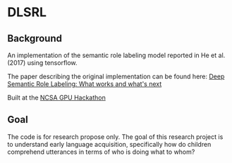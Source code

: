 # DLSRL

## Background

An implementation of the semantic role labeling model reported in He et al. (2017) using tensorflow. 

The paper describing the original implementation can be found here: 
[Deep Semantic Role Labeling: What works and what's next](https://homes.cs.washington.edu/~luheng/files/acl2017_hllz.pdf)

Built at the [NCSA GPU Hackathon](https://bluewaters.ncsa.illinois.edu/bw-hackathon-2018)

## Goal

The code is for research propose only. 
The goal of this research project is to understand early language acquisition, specifically how do children comprehend utterances in terms of who is doing what to whom?
